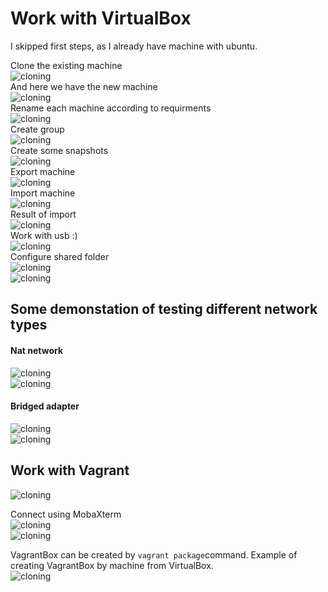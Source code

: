 # Work with VirtualBox
I skipped first steps, as I already have machine with ubuntu.

Clone the existing machine  
![cloning](res/img1.png)  
And here we have the new machine  
![cloning](res/img2.png)  
Rename each machine according to requirments  
![cloning](res/img3.png)  
Create group  
![cloning](res/img4.png)  
Create some snapshots  
![cloning](res/img5.png)  
Export machine  
![cloning](res/img6.png)  
Import machine  
![cloning](res/img7.png)  
Result of import  
![cloning](res/img8.png)  
Work with usb :)  
![cloning](res/img9.png)  
Configure shared folder  
![cloning](res/img10.png)  
![cloning](res/img11.png)  
## Some demonstation of testing different network types  
#### Nat network  
![cloning](res/img12.png)  
![cloning](res/img13.png)  
#### Bridged adapter  
![cloning](res/img14.png)  
![cloning](res/img15.png)  
## Work with Vagrant  
![cloning](res/img16.png)  

Connect using MobaXterm  
![cloning](res/img17.png)  
![cloning](res/img18.png)  

VagrantBox can be created by ```vagrant package```command. Example of creating VagrantBox by machine from VirtualBox.  
![cloning](res/img19.png)  